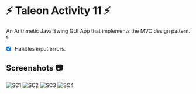 # :zap: Taleon Activity 11 :zap:

An Arithmetic Java Swing GUI App that implements the MVC design pattern. :cyclone:
- [x] Handles input errors.

## Screenshots :camera:
![SC1](https://i.imgur.com/LpZxpzH.png)
![SC2](https://i.imgur.com/6S7Iozn.png)
![SC3](https://i.imgur.com/guUJVvp.png)
![SC4](https://i.imgur.com/FbfqYKk.png)
